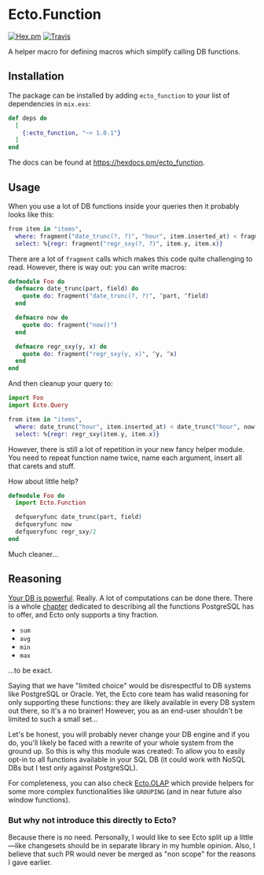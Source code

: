 # Ecto.Function

[![Hex.pm](https://img.shields.io/hexpm/dt/ecto_function.svg)](https://hex.pm/packages/ecto_function)
[![Travis](https://img.shields.io/travis/hauleth/ecto_function.svg)](https://travis-ci.org/hauleth/ecto_function)

A helper macro for defining macros which simplify calling DB functions.

## Installation

The package can be installed by adding `ecto_function` to your list of dependencies in `mix.exs`:

```elixir
def deps do
  [
    {:ecto_function, "~> 1.0.1"}
  ]
end
```

The docs can be found at <https://hexdocs.pm/ecto_function>.

## Usage

When you use a lot of DB functions inside your queries then it probably looks
like this:

```elixir
from item in "items",
  where: fragment("date_trunc(?, ?)", "hour", item.inserted_at) < fragment("date_trunc(?, ?)", "hour", fragment("now()")),
  select: %{regr: fragment("regr_sxy(?, ?)", item.y, item.x)}
```

There are a lot of `fragment` calls which makes this code quite challenging to read.
However, there is way out: you can write macros:

```elixir
defmodule Foo do
  defmacro date_trunc(part, field) do
    quote do: fragment("date_trunc(?, ?)", ^part, ^field)
  end

  defmacro now do
    quote do: fragment("now()")
  end

  defmacro regr_sxy(y, x) do
    quote do: fragment("regr_sxy(y, x)", ^y, ^x)
  end
end
```

And then cleanup your query to:

```elixir
import Foo
import Ecto.Query

from item in "items",
  where: date_trunc("hour", item.inserted_at) < date_trunc("hour", now()),
  select: %{regr: regr_sxy(item.y, item.x)}
```

However, there is still a lot of repetition in your new fancy helper module. You
need to repeat function name twice, name each argument, insert all that carets
and stuff.

How about little help?

```elixir
defmodule Foo do
  import Ecto.Function

  defqueryfunc date_trunc(part, field)
  defqueryfunc now
  defqueryfunc regr_sxy/2
end
```

Much cleaner…

## Reasoning

[Your DB is powerful](http://modern-sql.com/slides). Really. A lot of
computations can be done there. There is a whole [chapter][chapter] dedicated to
describing all the functions PostgreSQL has to offer, and Ecto only supports
a tiny fraction.

- `sum`
- `avg`
- `min`
- `max`

...to be exact.

Saying that we have "limited choice" would be disrespectful to DB systems like
PostgreSQL or Oracle. Yet, the Ecto core team has walid reasoning for only
supporting these functions: they are likely available in every DB system out
there, so it's a no brainer! However, you as an end-user shouldn't be limited to
such a small set...

Let's be honest, you will probably never change your DB engine and if you do,
you'll likely be faced with a rewrite of your whole system from the ground up.
So this is why this module was created: To allow you to easily opt-in to all
functions available in your SQL DB (it could work with NoSQL DBs but I test only
against PostgreSQL).

For completeness, you can also check [Ecto.OLAP][olap] which provide helpers for
some more complex functionalities like `GROUPING` (and in near future also
window functions).

### But why not introduce this directly to Ecto?

Because there is no need. Personally, I would like to see Ecto split up
a little&mdash;like changesets should be in separate library in my humble
opinion. Also, I believe that such PR would never be merged as "non scope" for
the reasons I gave earlier.

[chapter]: https://www.postgresql.org/docs/current/static/functions.html "Chapter 9. Functions and Operators"
[olap]: https://github.com/hauleth/ecto_olap

